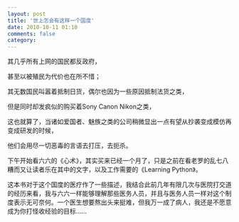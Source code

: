 ```yaml
---
layout: post
title: '世上怎会有这样一个国度'
date: 2010-10-11 01:10
comments: false
category: 
---
```

    

其几乎所有上网的国民都反政府，

 

甚至以被殖民为代价也在所不惜；

 

其无数国民叫嚣着抵制日货，偶尔也因为一些原因抵制法货之类，

 

但是同时却发疯似的购买着Sony Canon Nikon之类，

 

这也就算了，当诸如爱国者、魅族之类的公司稍微显出一点有望从抄袭变成模仿再变成研发的时候，

 

他们会用尽一切恶毒的言语去打压，去扼杀。

 

 

下午开始看六六的《心术》，其实买来已经一个月了，只是之前在看老罗的乱七八糟而又让读者乐在其中的文字，以及工作需要的《Learning Python》。

 

这本书对于这个国度的医疗作了一些描述，我结合此前几年有限几次与医院打交道的经历来看，我与六六一样能够理解那些医务人员，并且与医务人员一样对这个制度表示无可奈何。一个医生想要熬出头来挺难，但我万一成了病人，我还是不愿意成为你打怪收经验的目标……
